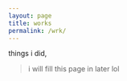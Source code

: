 ```yaml
---
layout: page
title: works
permalink: /wrk/
---
```


things i did,
>i will fill this page in later lol